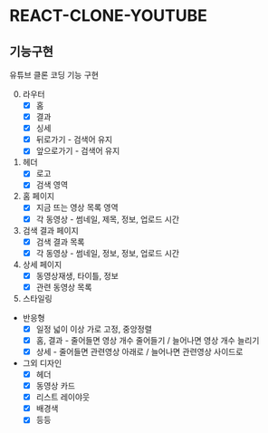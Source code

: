 # REACT-CLONE-YOUTUBE

## 기능구현

유튜브 클론 코딩 기능 구현

0. 라우터
   - [X] 홈
   - [X] 결과
   - [X] 싱세
   - [X] 뒤로가기 - 검색어 유지
   - [X] 앞으로가기 - 검색어 유지  

1. 헤더
   - [X] 로고
   - [X] 검색 영역

2. 홈 페이지
   - [X] 지금 뜨는 영상 목록 영역
   - [X] 각 동영상 - 썸네일, 제목, 정보, 업로드 시간

3. 검색 결과 페이지
   - [X] 검색 결과 목록
   - [X] 각 동영상 - 썸네일, 정보, 정보, 업로드 시간

4. 상세 페이지
   - [X] 동영상재생, 타이틀, 정보
   - [X] 관련 동영상 목록

5. 스타일링
- 반응형
  - [X] 일정 넓이 이상 가로 고정, 중앙정렬
  - [X] 홈, 결과 - 줄어들면 영상 개수 줄어들기 / 늘어나면 영상 개수 늘리기
  - [X] 상세 - 줄어들면 관련영상 아래로 / 늘어나면 관련영상 사이드로

- 그외 디자인
  - [X] 헤더
  - [X] 동영상 카드
  - [X] 리스트 레이야웃
  - [X] 배경색
  - [X] 등등
